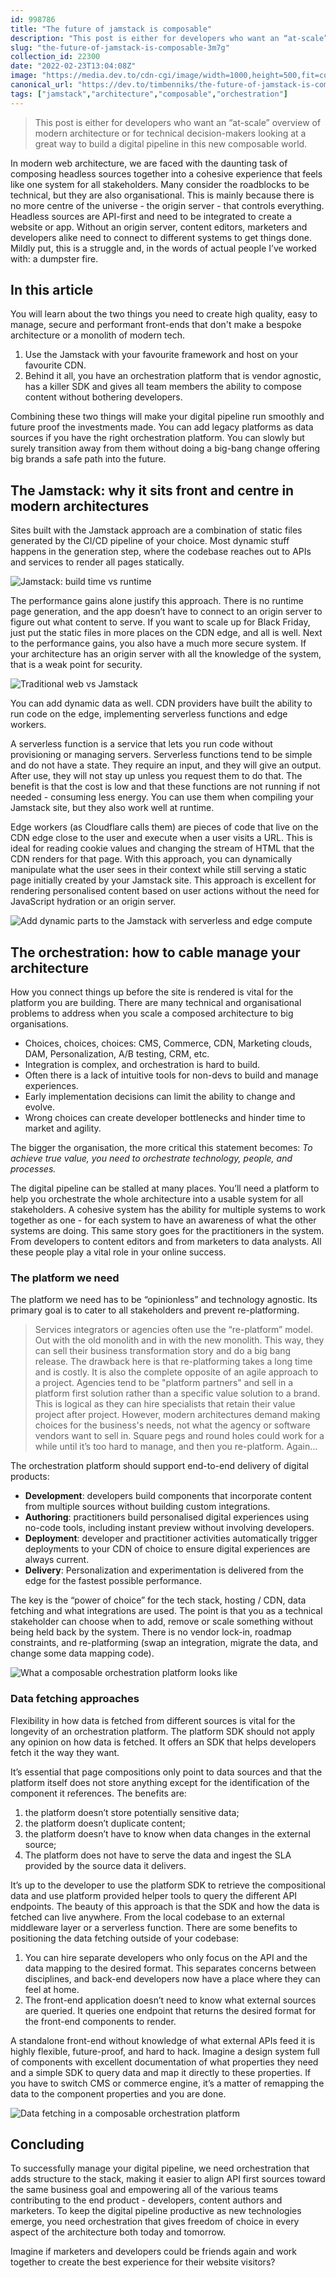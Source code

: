 ```yaml
---
id: 998786
title: "The future of jamstack is composable"
description: "This post is either for developers who want an “at-scale” overview of modern architecture or for..."
slug: "the-future-of-jamstack-is-composable-3m7g"
collection_id: 22300
date: "2022-02-23T13:04:08Z"
image: "https://media.dev.to/cdn-cgi/image/width=1000,height=500,fit=cover,gravity=auto,format=auto/https%3A%2F%2Fdev-to-uploads.s3.amazonaws.com%2Fuploads%2Farticles%2Fso0lvl9w5rea6i7sfp6u.jpeg"
canonical_url: "https://dev.to/timbenniks/the-future-of-jamstack-is-composable-3m7g"
tags: ["jamstack","architecture","composable","orchestration"]
---
```


> This post is either for developers who want an “at-scale” overview of modern architecture or for technical decision-makers looking at a great way to build a digital pipeline in this new composable world.

In modern web architecture, we are faced with the daunting task of composing headless sources together into a cohesive experience that feels like one system for all stakeholders. Many consider the roadblocks to be technical, but they are also organisational. This is mainly because there is no more centre of the universe - the origin server - that controls everything. Headless sources are API-first and need to be integrated to create a website or app. Without an origin server, content editors, marketers and developers alike need to connect to different systems to get things done. Mildly put, this is a struggle and, in the words of actual people I’ve worked with: a dumpster fire.

## In this article
You will learn about the two things you need to create high quality, easy to manage, secure and performant front-ends that don't make a bespoke architecture or a monolith of modern tech.

1. Use the Jamstack with your favourite framework and host on your favourite CDN.
2. Behind it all, you have an orchestration platform that is vendor agnostic, has a killer SDK and gives all team members the ability to compose content without bothering developers.

Combining these two things will make your digital pipeline run smoothly and future proof the investments made. You can add legacy platforms as data sources if you have the right orchestration platform. You can slowly but surely transition away from them without doing a big-bang change offering big brands a safe path into the future.

## The Jamstack: why it sits front and centre in modern architectures
Sites built with the Jamstack approach are a combination of static files generated by the CI/CD pipeline of your choice. Most dynamic stuff happens in the generation step, where the codebase reaches out to APIs and services to render all pages statically.

![Jamstack: build time vs runtime](https://dev-to-uploads.s3.amazonaws.com/uploads/articles/lpp5kpu4k3wxs91wne0b.png)

The performance gains alone justify this approach. There is no runtime page generation, and the app doesn’t have to connect to an origin server to figure out what content to serve. If you want to scale up for Black Friday, just put the static files in more places on the CDN edge, and all is well. Next to the performance gains, you also have a much more secure system. If your architecture has an origin server with all the knowledge of the system, that is a weak point for security. 

![Traditional web vs Jamstack](https://dev-to-uploads.s3.amazonaws.com/uploads/articles/pp86io6058n938u4dw70.png)

You can add dynamic data as well. CDN providers have built the ability to run code on the edge, implementing serverless functions and edge workers.

A serverless function is a service that lets you run code without provisioning or managing servers. Serverless functions tend to be simple and do not have a state. They require an input, and they will give an output. After use, they will not stay up unless you request them to do that. The benefit is that the cost is low and that these functions are not running if not needed - consuming less energy. You can use them when compiling your Jamstack site, but they also work well at runtime.

Edge workers (as Cloudflare calls them) are pieces of code that live on the CDN edge close to the user and execute when a user visits a URL. This is ideal for reading cookie values and changing the stream of HTML that the CDN renders for that page. With this approach, you can dynamically manipulate what the user sees in their context while still serving a static page initially created by your Jamstack site. This approach is excellent for rendering personalised content based on user actions without the need for JavaScript hydration or an origin server.

![Add dynamic parts to the Jamstack with serverless and edge compute](https://dev-to-uploads.s3.amazonaws.com/uploads/articles/jfn819631e7mvnau8mwl.png)

## The orchestration: how to cable manage your architecture
How you connect things up before the site is rendered is vital for the platform you are building. There are many technical and organisational problems to address when you scale a composed architecture to big organisations.

- Choices, choices, choices: CMS, Commerce, CDN, Marketing clouds, DAM, Personalization, A/B testing, CRM, etc.
- Integration is complex, and orchestration is hard to build.
- Often there is a lack of intuitive tools for non-devs to build and manage experiences.
- Early implementation decisions can limit the ability to change and evolve.
- Wrong choices can create developer bottlenecks and hinder time to market and agility.

The bigger the organisation, the more critical this statement becomes: _To achieve true value, you need to orchestrate technology, people, and processes._

The digital pipeline can be stalled at many places. You’ll need a platform to help you orchestrate the whole architecture into a usable system for all stakeholders. A cohesive system has the ability for multiple systems to work together as one - for each system to have an awareness of what the other systems are doing. This same story goes for the practitioners in the system. From developers to content editors and from marketers to data analysts. All these people play a vital role in your online success.

### The platform we need
The platform we need has to be “opinionless” and technology agnostic. Its primary goal is to cater to all stakeholders and prevent re-platforming.

> Services integrators or agencies often use the “re-platform” model. Out with the old monolith and in with the new monolith. This way, they can sell their business transformation story and do a big bang release. The drawback here is that re-platforming takes a long time and is costly. It is also the complete opposite of an agile approach to a project. Agencies tend to be "platform partners" and sell in a platform first solution rather than a specific value solution to a brand. This is logical as they can hire specialists that retain their value project after project. However, modern architectures demand making choices for the business's needs, not what the agency or software vendors want to sell in. Square pegs and round holes could work for a while until it’s too hard to manage, and then you re-platform. Again…

The orchestration platform should support end-to-end delivery of digital products:

- **Development**: developers build components that incorporate content from multiple sources without building custom integrations.
- **Authoring**: practitioners build personalised digital experiences using no-code tools, including instant preview without involving developers.
- **Deployment**: developer and practitioner activities automatically trigger deployments to your CDN of choice to ensure digital experiences are always current.
- **Delivery**: Personalization and experimentation is delivered from the edge for the fastest possible performance.

The key is the “power of choice” for the tech stack, hosting / CDN, data fetching and what integrations are used. The point is that you as a technical stakeholder can choose when to add, remove or scale something without being held back by the system. There is no vendor lock-in, roadmap constraints, and re-platforming (swap an integration, migrate the data, and change some data mapping code). 

![What a composable orchestration platform looks like](https://dev-to-uploads.s3.amazonaws.com/uploads/articles/zvs9u5inctpg4f7iiu9h.png)

### Data fetching approaches
Flexibility in how data is fetched from different sources is vital for the longevity of an orchestration platform. The platform SDK should not apply any opinion on how data is fetched. It offers an SDK that helps developers fetch it the way they want. 

It’s essential that page compositions only point to data sources and that the platform itself does not store anything except for the identification of the component it references. The benefits are:

1. the platform doesn’t store potentially sensitive data;
2. the platform doesn’t duplicate content;
3. the platform doesn’t have to know when data changes in the external source;
4. The platform does not have to serve the data and ingest the SLA provided by the source data it delivers.

It’s up to the developer to use the platform SDK to retrieve the compositional data and use platform provided helper tools to query the different API endpoints. The beauty of this approach is that the SDK and how the data is fetched can live anywhere. From the local codebase to an external middleware layer or a serverless function. There are some benefits to positioning the data fetching outside of your codebase:

1. You can hire separate developers who only focus on the API and the data mapping to the desired format. This separates concerns between disciplines, and back-end developers now have a place where they can feel at home.
2. The front-end application doesn’t need to know what external sources are queried. It queries one endpoint that returns the desired format for the front-end components to render.

A standalone front-end without knowledge of what external APIs feed it is highly flexible, future-proof, and hard to hack. Imagine a design system full of components with excellent documentation of what properties they need and a simple SDK to query data and map it directly to these properties. If you have to switch CMS or commerce engine, it’s a matter of remapping the data to the component properties and you are done. 

![Data fetching in a composable orchestration platform](https://dev-to-uploads.s3.amazonaws.com/uploads/articles/u75kbivciz0ayqg3t7fd.png)

## Concluding
To successfully manage your digital pipeline, we need orchestration that adds structure to the stack, making it easier to align API first sources toward the same business goal and empowering all of the various teams contributing to the end product - developers, content authors and marketers. To keep the digital pipeline productive as new technologies emerge, you need orchestration that gives freedom of choice in every aspect of the architecture both today and tomorrow.

Imagine if marketers and developers could be friends again and work together to create the best experience for their website visitors?


